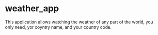 # weather_app
This application allows watching the weather of any part of the world, you only need, yor coyntry name, and your country code.
